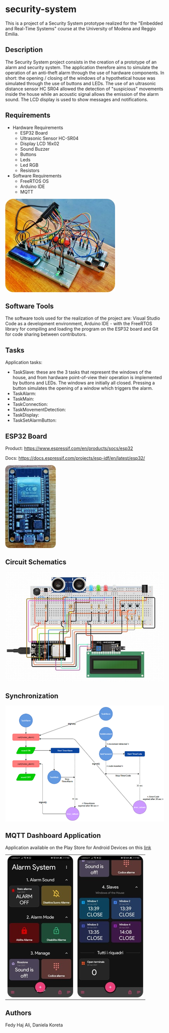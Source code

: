 # security-system
This is a project of a Security System prototype realized for the "Embedded and Real-Time Systems" course at the University of Modena and Reggio Emilia.

## Description

The Security System project consists in the creation of a prototype of an alarm and security system. The application therefore aims to simulate the operation of an anti-theft alarm through the use of hardware components. In short: the opening / closing of the windows of a hypothetical house was simulated through the use of buttons and LEDs. The use of an ultrasonic distance sensor HC SR04 allowed the detection of "suspicious" movements inside the house while an acoustic signal allows the emission of the alarm sound. The LCD display is used to show messages and notifications.

## Requirements

- Hardware Requirements
    - ESP32 Board
    - Ultrasonic Sensor HC-SR04
    - Display LCD 16x02
    - Sound Buzzer
    - Buttons
    - Leds
    - Led RGB
    - Resistors
- Software Requirements
    - FreeRTOS OS
    - Arduino IDE
    - MQTT 

![img3](./imgs/img3.jpg)

## Software Tools

The software tools used for the realization of the project are: Visual Studio Code as a development environment, Arduino IDE - with the FreeRTOS library for compiling and loading the program on the ESP32 board and Git for code sharing between contributors.
## Tasks

Application tasks:
- TaskSlave: these are the 3 tasks that represent the windows of the house, and from hardware point-of-view their operation is implemented by buttons and LEDs. The windows are initially all closed. Pressing a button simulates the opening of a window which triggers the alarm.
- TaskAlarm:
- TaskMain:
- TaskConnection:
- TaskMovementDetection:
- TaskDisplay:
- TaskSetAlarmButton:

## ESP32 Board

Product: https://www.espressif.com/en/products/socs/esp32

Docs: https://docs.espressif.com/projects/esp-idf/en/latest/esp32/

![img2](./imgs/img2.jpg)

## Circuit Schematics

![img4](./imgs/img4.jpg)

## Synchronization

![img7](./imgs/img7.jpg)

## MQTT Dashboard Application

Application available on the Play Store for Android Devices on this [link](https://play.google.com/store/apps/details?id=com.app.vetru.mqttdashboard)

<table>
  <tr>
    <td valign="top"><img src="./imgs/img5.jpg"/></td>
    <td valign="top"><img src="./imgs/img6.jpg"/></td>
  </tr>
</table>

## Authors

Fedy Haj Ali, Daniela Koreta
